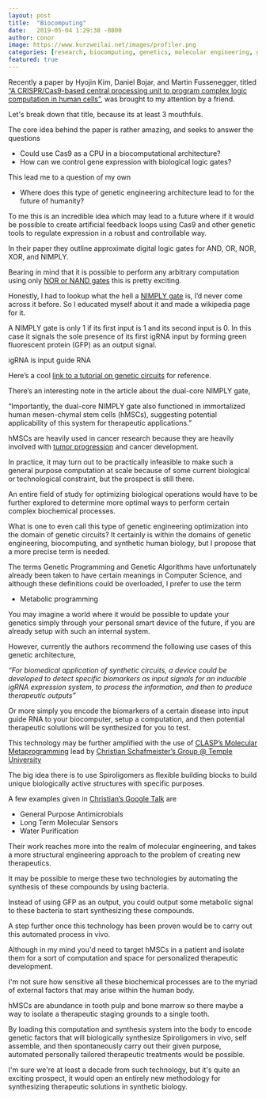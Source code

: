 ```yaml
---
layout: post
title:  "Biocomputing"
date:   2019-05-04 1:29:38 -0800
author: conor
image: https://www.kurzweilai.net/images/profiler.png
categories: [research, biocomputing, genetics, molecular engineering, genetic engineering, therapeutics]
featured: true
---
```


Recently a paper by Hyojin Kim, Daniel Bojar, and Martin Fussenegger, titled
 [“A CRISPR/Cas9-based central processing unit to program complex logic computation in human cells”](https://www.pnas.org/content/116/15/7214), was brought to my attention by a friend.

Let's break down that title, because its at least 3 mouthfuls.

The core idea behind the paper is rather amazing, and seeks to answer the questions

- Could use Cas9 as a CPU in a biocomputational architecture?
- How can we control gene expression with biological logic gates?

This lead me to a question of my own

- Where does this type of genetic engineering architecture lead to for the future of humanity?

To me this is an incredible idea which may lead to a future where if it would be possible to create artificial feedback loops using Cas9 and other genetic tools to regulate expression in a robust and controllable way.

In their paper they outline approximate digital logic gates for AND, OR, NOR, XOR, and NIMPLY.

Bearing in mind that it is possible to perform any arbitrary computation using only [NOR or NAND gates](https://en.wikipedia.org/wiki/Functional_completeness) this is pretty exciting.

Honestly, I had to lookup what the hell a [NIMPLY gate](https://en.wikipedia.org/wiki/NIMPLY_gate) is, I’d never come across it before.
So I educated myself about it and made a wikipedia page for it.

A NIMPLY gate is only 1 if its first input is 1 and its second input is 0.
In this case it signals the sole presence of its first igRNA input by forming green fluorescent protein (GFP) as an output signal.

igRNA is input guide RNA

Here’s a cool [link to a tutorial on genetic circuits](http://www2.cds.caltech.edu/~murray/waitwhat/tutorial.html) for reference.

There’s an interesting note in the article about the dual-core NIMPLY gate, 

“Importantly, the dual-core NIMPLY gate also functioned in immortalized human mesen-chymal stem cells (hMSCs), suggesting potential applicability of this system for therapeutic applications.”

hMSCs are heavily used in cancer research because they are heavily involved with [tumor progression](https://molecular-cancer.biomedcentral.com/articles/10.1186/s12943-017-0597-8) and cancer development.


In practice, it may turn out to be practically infeasible to make such a general purpose computation at scale because of some current biological or technological constraint, but the prospect is still there.

An entire field of study for optimizing biological operations would have to be further explored to determine more optimal ways to perform certain complex biochemical processes.

What is one to even call this type of genetic engineering optimization into the domain of genetic circuits?
It certainly is within the domains of genetic engineering, biocomputing, and synthetic human biology, but I propose that a more precise term is needed.

The terms Genetic Programming and Genetic Algorithms have unfortunately already been taken to have certain meanings in Computer Science, and although these definitions could be overloaded, I prefer to use the term 

- Metabolic programming

You may imagine a world where it would be possible to update your genetics simply through your personal smart device of the future, if you are already setup with such an internal system.

However, currently the authors recommend the following use cases of this genetic architecture,

*“For biomedical application of synthetic circuits, a device could be developed to detect specific biomarkers as input signals for an inducible igRNA expression system, to process the information, and then to produce therapeutic outputs”* 



Or more simply you encode the biomarkers of a certain disease into input guide RNA to your biocomputer, setup a computation, and then potential therapeutic solutions will be synthesized for you to test.

This technology may be further amplified with the use of [CLASP’s Molecular Metaprogramming](https://github.com/clasp-developers/clasp)
lead by [Christian Schafmeister’s Group @ Temple University](https://chem.cst.temple.edu/schafmeister.html)

The big idea there is to use Spiroligomers as flexible building blocks to build unique biologically active structures with specific purposes.

A few examples given in [Christian’s Google Talk](https://www.youtube.com/watch?v=8X69_42Mj-g) are 

- General Purpose Antimicrobials
- Long Term Molecular Sensors
- Water Purification 

Their work reaches more into the realm of molecular engineering, and takes a more structural engineering approach to the problem of creating new therapeutics.

It may be possible to merge these two technologies by automating the synthesis of these compounds by using bacteria.

Instead of using GFP as an output, you could output some metabolic signal to these bacteria to start synthesizing these compounds.

A step further once this technology has been proven would be to carry out this automated process in vivo.

Although in my mind you'd need to target hMSCs in a patient and isolate them for a sort of computation and  space for personalized therapeutic development. 

I'm not sure how sensitive all these biochemical processes are to the myriad of external factors that may arise within the human body.

hMSCs are abundance in tooth pulp and bone marrow so there maybe a way to isolate a therapeutic staging grounds to a single tooth.

By loading this computation and synthesis system into the body to encode genetic factors that will biologically synthesize Spiroligomers in vivo, self assemble, and then spontaneously carry out their given purpose, automated personally tailored therapeutic treatments would be possible.

I'm sure we're at least a decade from such technology, but it's quite an exciting prospect, it would open an entirely new methodology for synthesizing therapeutic solutions in synthetic biology.








